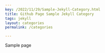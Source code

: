 ```yaml
---
key: /2022/11/29/Sample-Jekyll-Category.html
title: Github Page Sample Jekyll Category
tags: jekyll
layout: categories
permalink: /categories

---
```


Sample page
